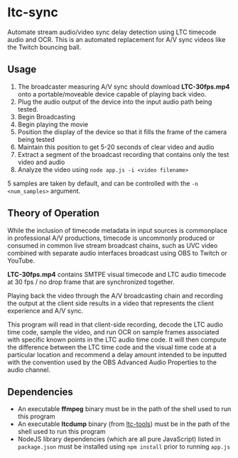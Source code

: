 # ltc-sync
Automate stream audio/video sync delay detection using LTC timecode audio and OCR. This is an automated replacement for A/V sync videos like the Twitch bouncing ball.

## Usage

1. The broadcaster measuring A/V sync should download **LTC-30fps.mp4** onto a portable/moveable device capable of playing back video.
1. Plug the audio output of the device into the input audio path being tested.
1. Begin Broadcasting
1. Begin playing the movie
1. Position the display of the device so that it fills the frame of the camera being tested
1. Maintain this position to get 5-20 seconds of clear video and audio
1. Extract a segment of the broadcast recording that contains only the test video and audio
1. Analyze the video using `node app.js -i <video filename>`

5 samples are taken by default, and can be controlled with the `-n <num_samples>` argument.

## Theory of Operation

While the inclusion of timecode metadata in input sources is commonplace in professional A/V productions, timecode is uncommonly produced or consumed in common live stream broadcast chains, such as UVC video combined with separate audio interfaces broadcast using OBS to Twitch or YouTube.

**LTC-30fps.mp4** contains SMTPE visual timecode and LTC audio timecode at 30 fps / no drop frame that are synchronized together.

Playing back the video through the A/V broadcasting chain and recording the output at the client side results in a video that represents the client experience and A/V sync.

This program will read in that client-side recording, decode the LTC audio time code, sample the video, and run OCR on sample frames associated with specific known points in the LTC audio time code. It will then compute the difference between the LTC time code and the visual time code at a particular location and recommend a delay amount intended to be inputted with the convention used by the OBS Advanced Audio Properties to the audio channel.

## Dependencies

* An executable **ffmpeg** binary must be in the path of the shell used to run this program
* An executable **ltcdump** binary (from [ltc-tools](https://github.com/x42/ltc-tools)) must be in the path of the shell used to run this program
* NodeJS library dependencies (which are all pure JavaScript) listed in `package.json` must be installed using `npm install` prior to running `app.js`
